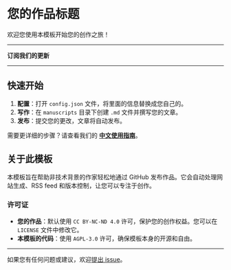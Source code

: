 # 您的作品标题

欢迎您使用本模板开始您的创作之旅！

---

**订阅我们的更新**

<!-- RSS feed link will be automatically added here -->

---

## 快速开始

1.  **配置**：打开 `config.json` 文件，将里面的信息替换成您自己的。
2.  **写作**：在 `manuscripts` 目录下创建 `.md` 文件并撰写您的文章。
3.  **发布**：提交您的更改，文章将自动发布。

需要更详细的步骤？请查看我们的 **[中文使用指南](docs/user-guide-zh.md)**。

## 关于此模板

本模板旨在帮助非技术背景的作家轻松地通过 GitHub 发布作品。它会自动处理网站生成、RSS feed 和版本控制，让您可以专注于创作。

### 许可证

*   **您的作品**：默认使用 `CC BY-NC-ND 4.0` 许可，保护您的创作权益。您可以在 `LICENSE` 文件中修改它。
*   **本模板的代码**：使用 `AGPL-3.0` 许可，确保模板本身的开源和自由。

---

如果您有任何问题或建议，欢迎[提出 issue](https://github.com/opensource-publish/opensource-publish/issues)。
